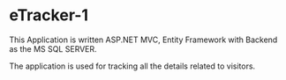 # eTracker-1


This Application is written ASP.NET MVC, Entity Framework with Backend as the MS SQL SERVER.

The application is used for tracking all the details related to visitors. 
